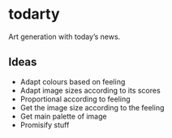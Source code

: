 # todarty
Art generation with today’s news.

## Ideas
- Adapt colours based on feeling
- Adapt image sizes according to its scores
- Proportional according to feeling
- Get the image size according to the feeling
- Get main palette of image
- Promisify stuff
